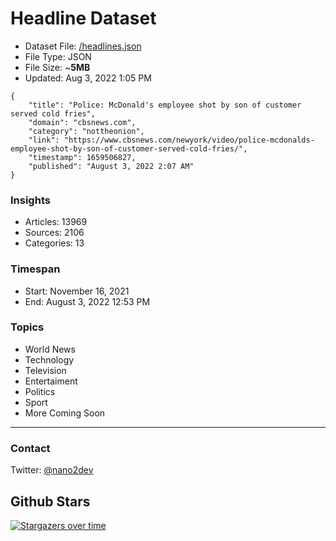 # Headline Dataset

- Dataset File: [/headlines.json](https://raw.githubusercontent.com/fwd/news/master/headlines.json) 
- File Type: JSON
- File Size: ~**5MB**
- Updated: Aug 3, 2022 1:05 PM

```
{
    "title": "Police: McDonald's employee shot by son of customer served cold fries",
    "domain": "cbsnews.com",
    "category": "nottheonion",
    "link": "https://www.cbsnews.com/newyork/video/police-mcdonalds-employee-shot-by-son-of-customer-served-cold-fries/",
    "timestamp": 1659506827,
    "published": "August 3, 2022 2:07 AM"
}
```

### Insights

- Articles: 13969
- Sources: 2106
- Categories: 13

### Timespan

- Start: November 16, 2021
- End: August 3, 2022 12:53 PM

### Topics

- World News
- Technology
- Television
- Entertaiment
- Politics
- Sport
- More Coming Soon

---

### Contact 

Twitter: [@nano2dev](https://twitter.com/nano2dev)

## Github Stars

[![Stargazers over time](https://starchart.cc/fwd/news.svg)](https://starchart.cc/fwd/news)
	